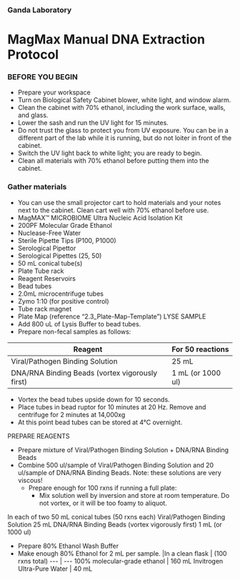 ### Ganda Laboratory
# MagMax Manual DNA Extraction Protocol
### BEFORE YOU BEGIN										
* Prepare your workspace
* Turn on Biological Safety Cabinet blower, white light, and window alarm.
* Clean the cabinet with 70% ethanol, including the work surface, walls, and glass.
* Lower the sash and run the UV light for 15 minutes.
* Do not trust the glass to protect you from UV exposure. You can be in a different part of the lab while it is running, but do not loiter in front of the cabinet.
* Switch the UV light back to white light; you are ready to begin.
* Clean all materials with 70% ethanol before putting them into the cabinet.
### Gather materials 
* You can use the small projector cart to hold materials and your notes next to the cabinet. Clean cart well with 70% ethanol before use.
* MagMAX™ MICROBIOME Ultra Nucleic Acid Isolation Kit 
* 200PF Molecular Grade Ethanol
* Nuclease-Free Water
* Sterile Pipette Tips (P100, P1000)
* Serological Pipettor
* Serological Pipettes (25, 50)
* 50 mL conical tube(s)
*	Plate Tube rack
*	Reagent Reservoirs 
*	Bead tubes
*	2.0mL microcentrifuge tubes
*	Zymo 1:10 (for positive control)
*	Tube rack magnet
*	Plate Map (reference “2.3_Plate-Map-Template”)
LYSE SAMPLE											
* Add 800 uL of Lysis Buffer to bead tubes.
* Prepare non-fecal samples as follows: 

| Reagent | For 50 reactions |
| --- | --- |
| Viral/Pathogen Binding Solution	| 25 mL |
| DNA/RNA Binding Beads (vortex vigorously first)	| 1 mL (or 1000 ul)|
* Vortex the bead tubes upside down for 10 seconds. 
* Place tubes in bead ruptor for 10 minutes at 20 Hz. Remove and centrifuge for 2 minutes at 14,000xg
* At this point bead tubes can be stored at 4°C overnight.

PREPARE REAGENTS										

*	Prepare mixture of Viral/Pathogen Binding Solution + DNA/RNA Binding Beads
* Combine 500 ul/sample of Viral/Pathogen Binding Solution and 20 ul/sample of DNA/RNA Binding Beads. Note: these solutions are very viscous! 
    * Prepare enough for 100 rxns if running a full plate:
         * Mix solution well by inversion and store at room temperature. Do not vortex, or it will be too foamy to aliquot.  

In each of two 50 mL conical tubes (50 rxns each)
Viral/Pathogen Binding Solution	25 mL
DNA/RNA Binding Beads
(vortex vigorously first)	1 mL (or 1000 ul)

*	Prepare 80% Ethanol Wash Buffer
  *	Make enough 80% Ethanol for 2 mL per sample.
|In a clean flask | (100 rxns total)
--- | ---
100% molecular-grade ethanol | 160 mL
Invitrogen Ultra-Pure Water	| 40 mL


